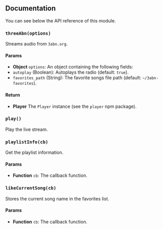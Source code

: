 ## Documentation

You can see below the API reference of this module.

### `threeAbn(options)`
Streams audio from `3abn.org`.

#### Params

- **Object** `options`: An object containing the following fields:
 - `autoplay` (Boolean): Autoplays the radio (default: `true`).
 - `favorites_path` (String): The favorite songs file path (default: `~/3abn-favorites`).

#### Return
- **Player** The `Player` instance (see the `player` npm package).

### `play()`
Play the live stream.

### `playlistInfo(cb)`
Get the playlist information.

#### Params

- **Function** `cb`: The callback function.

### `likeCurrentSong(cb)`
Stores the current song name in the favorites list.

#### Params

- **Function** `cb`: The callback function.

